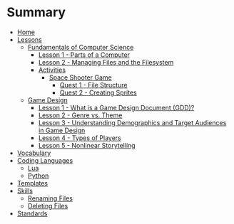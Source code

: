 # Summary

- [Home](./home.md)
- [Lessons](./lessons.md)
  - [Fundamentals of Computer Science]()
    - [Lesson 1 - Parts of a Computer](lessons/fcs/lesson_1.md)
    - [Lesson 2 - Managing Files and the Filesystem](lessons/fcs/lesson_2.md)
    - [Activities]()
      - [Space Shooter Game](./lessons/fcs/activities/space_shooter/space_shooter_overview.md)
        - [Quest 1 - File Structure](./lessons/fcs/activities/space_shooter/quest1_file_structure.md)
        - [Quest 2 - Creating Sprites](./lessons/fcs/activities/space_shooter/quest2_sprites.md)
  - [Game Design]()
    - [Lesson 1 - What is a Game Design Document (GDD)?](lessons/gpd/lesson_1.md)
    - [Lesson 2 - Genre vs. Theme](lessons/gpd/lesson_2.md)
    - [Lesson 3 - Understanding Demographics and Target Audiences in Game Design](lessons/gpd/lesson_3.md)
    - [Lesson 4 - Types of Players](lessons/gpd/lesson_4.md)
    - [Lesson 5 - Nonlinear Storytelling](lessons/gpd/lesson_5.md)
- [Vocabulary](./vocabulary.md)
- [Coding Languages](./langs.md)
  <!--   - [C++]()
    - [CSS]()
    - [HTML]()
  - [JavaScript]()
  - [TypeScript]()-->
  - [Lua](./langs/lua.md)
  - [Python](./langs/python.md)
  <!-- - [Rust]()
  - [Sass]() -->
- [Templates](./templates.md)
- [Skills](./skills/skills.md)
  - [Renaming Files](./skills/basic_skills/renaming_files.md)
  - [Deleting Files](./skills/basic_skills/deleting_files.md)
- [Standards](./standards.md)
